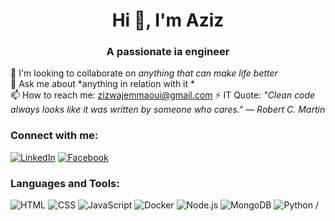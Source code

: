 
<h1 align="center">Hi 👋, I'm Aziz</h1>
<h3 align="center">A passionate ia  engineer</h3>

🌱 I'm looking to collaborate on *anything that can make life better*  
💬 Ask me about *anything in relation with it *  
📫 How to reach me: zizwajemmaoui@gmail.com 
⚡ IT Quote: *"Clean code always looks like it was written by someone who cares." — Robert C. Martin*

### Connect with me:
[![LinkedIn](https://img.shields.io/badge/LinkedIn-blue?style=flat&logo=linkedin)](https://www.linkedin.com/in/mohamed-aziz-jemmaoui/)
[![Facebook](https://img.shields.io/badge/Facebook-blue?style=flat&logo=facebook)](https://www.facebook.com/zizwa.jemmaoui)


### Languages and Tools:
![HTML](https://img.shields.io/badge/-HTML-orange?logo=html5&logoColor=white)
![CSS](https://img.shields.io/badge/-CSS-blue?logo=css3&logoColor=white)
![JavaScript](https://img.shields.io/badge/-JavaScript-yellow?logo=javascript&logoColor=white)
![Docker](https://img.shields.io/badge/-Docker-blue?logo=docker&logoColor=white)
![Node.js](https://img.shields.io/badge/-Node.js-green?logo=node.js&logoColor=white)
![MongoDB](https://img.shields.io/badge/-MongoDB-green?logo=mongodb&logoColor=white)
![Python](https://img.shields.io/badge/-Python-blue?logo=python&logoColor=white)
/
